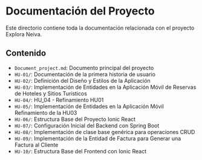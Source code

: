 # Documentación del Proyecto

Este directorio contiene toda la documentación relacionada con el proyecto Explora Neiva.

## Contenido

- `Document_project.md`: Documento principal del proyecto
- `HU-01/`: Documentación de la primera historia de usuario
- `HU-02/`: Definición del Diseño y Estilos de la Aplicación
- `HU-03/`: Implementación de Entidades en la Aplicación Móvil de Reservas de Hoteles y Sitios Turísticos
- `HU-04/`: HU_04 - Refinamiento HU01
- `HU-05/`: Implementación de Entidades en la Aplicación Móvil Refinamiento de la HU03
- `HU-06/`: Estructura Base del Proyecto Ionic React
- `HU-07/`: Configuración Inicial del Backend con Spring Boot
- `HU-08/`: Implementación de clase base genérica para operaciones CRUD
- `HU-09/`: Implementación de la Entidad de Factura para Generar una Factura al Cliente
- `HU-10/`: Estructura Base del Frontend con Ionic React